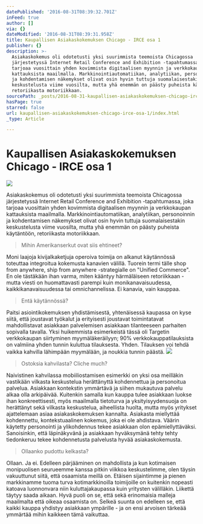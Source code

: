 ```yaml
---
datePublished: '2016-08-31T08:39:32.701Z'
inFeed: true
author: []
via: {}
dateModified: '2016-08-31T08:39:31.958Z'
title: Kaupallisen Asiakaskokemuksen Chicago - IRCE osa 1
publisher: {}
description: >-
  Asiakaskokemus oli odotetusti yksi suurimmista teemoista Chicagossa
  järjestetyssä Internet Retail Conference and Exhibition -tapahtumassa, joka
  tarjoaa vuosittain yhden kovimmista digitaalisen myynnin ja verkkokaupan
  kattauksista maailmalla. Markkinointiautomatiikan, analytiikan, personoinnin
  ja kohdentamisen näkemykset olivat osin hyvin tuttuja suomalaisestakin
  keskustelusta viime vuosilta, mutta yhä enemmän on päästy puheista käytäntöön,
  retoriikasta motoriikkaan.
sourcePath: _posts/2016-08-31-kaupallisen-asiakaskokemuksen-chicago-irce-osa-1.md
hasPage: true
starred: false
url: kaupallisen-asiakaskokemuksen-chicago-irce-osa-1/index.html
_type: Article

---
```

# Kaupallisen Asiakaskokemuksen Chicago - IRCE osa 1
![](https://the-grid-user-content.s3-us-west-2.amazonaws.com/f70ca8b0-bc41-470e-a12c-4dd7fd021f37.jpg)

Asiakaskokemus oli odotetusti yksi suurimmista teemoista Chicagossa järjestetyssä Internet Retail Conference and Exhibition -tapahtumassa, joka tarjoaa vuosittain yhden kovimmista digitaalisen myynnin ja verkkokaupan kattauksista maailmalla. Markkinointiautomatiikan, analytiikan, personoinnin ja kohdentamisen näkemykset olivat osin hyvin tuttuja suomalaisestakin keskustelusta viime vuosilta, mutta yhä enemmän on päästy puheista käytäntöön, retoriikasta motoriikkaan.

> Mihin Amerikanserkut ovat siis ehtineet?

Moni laajoja kivijalkaketjuja operoiva toimija on alkanut käytännössä toteuttaa integroitua kokemusta kanavien välillä. Tuorein termi tälle shop from anywhere, ship from anywhere -strategialle on "Unified Commerce". En ole tästäkään ihan varma, miten kääntyy härmäläiseen retoriikkaan - mutta viesti on huomattavasti parempi kuin monikanavaisuudessa, kaikkikanavaisuudessa tai omnichannelissa. Ei kanavia, vain kauppaa.

> Entä käytännössä?

Paitsi asiointikokemuksen yhdistämisestä, yhtenäisessä kaupassa on kyse siitä, että joustavat työkalut ja erityisesti joustavat toimintatavat mahdollistavat asiakkaan palvelemisen asiakkaan tilanteeseen parhaiten sopivalla tavalla. Yksi huikemmista esimerkeistä tässä oli Targetin verkkokaupan siirtyminen myymäläkeräilyyn; 90% verkkokauppatilauksista on valmiina yhden tunnin kuluttua tilauksesta. Yhden. Tilauksen voi tehdä vaikka kahvilla lähimpään myymälään, ja noukkia tunnin päästä.
![](https://the-grid-user-content.s3-us-west-2.amazonaws.com/a4dc3da9-b20c-4c20-9203-f1fd54c754a5.jpg)

> Ostoksia kahvilasta? Cliche much?

Naivistinen kahvilassa mobiiliostamisen esimerkki on yksi osa meilläkin vastikään vilkasta keskustelua herättänyttä kohdennettua ja personoitua palvelua. Asiakkaan kontekstin ymmärtävä ja siihen mukautuva palvelu alkaa olla arkipäivää. Kuitenkin samalla kun kauppa tulee asiakkaan luokse ihan konkreettisesti, myös maailmalla tietoturva ja yksityisyydensuoja on herättänyt sekä vilkasta keskustelua, aiheellista huolta, mutta myös yritykset ajattelemaan asiaa asiakaskokemuksen kannalta. Asiakasta miellyttää kohdennettu, kontekstuaalinen kokemus, joka ei ole ahdistava. Väärin käytetty personointi ja ylikohdennus tekee asiakkaan olon epämiellyttäväksi. Sanoisinkin, että läpinäkyvänä ja asiakkaan hyväksymänä tehty tehty tiedonkeruu tekee kohdennetusta palvelusta hyvää asiakaskokemusta.

> Ollaanko pudottu kelkasta?

Ollaan. Ja ei. Edelleen pärjääminen on mahdollista ja kun kotimaisen monipuolisen seurueemme kanssa pitkin viikkoa keskustelimme, olen täysin vakuuttunut siitä, että osaamista meillä on. Etäisen sijaintimme ja pienen markkinamme tuoma turva kotimarkkinoilla toimijoille on kuitenkin nopeasti katoava luonnonvara niin kuluttajakaupassa kuin yritysten välilläkin. Liikettä täytyy saada aikaan. Hyvä puoli on se, että sekä erinomaisia malleja maailmalta että oikeaa osaamista on. Selkeä suunta on edelleen se, että kaikki kauppa yhdistyy asiakkaan ympärille - ja on ensi arvoisen tärkeää ymmärtää mihin kaikkeen tämä vaikuttaa.